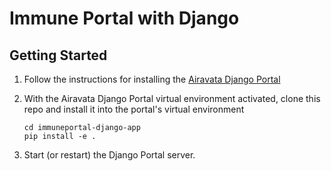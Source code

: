 # Immune Portal with Django

## Getting Started

1. Follow the instructions for installing the
   [Airavata Django Portal](https://github.com/apache/airavata-django-portal)
2. With the Airavata Django Portal virtual environment activated, clone this
   repo and install it into the portal's virtual environment

   ```
   cd immuneportal-django-app
   pip install -e .
   ```

3. Start (or restart) the Django Portal server.
